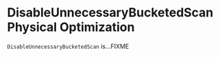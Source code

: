 # DisableUnnecessaryBucketedScan Physical Optimization

`DisableUnnecessaryBucketedScan` is...FIXME
